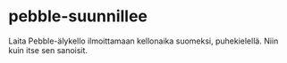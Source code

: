 pebble-suunnillee
=================

Laita Pebble-älykello ilmoittamaan kellonaika suomeksi, puhekielellä.
Niin kuin itse sen sanoisit.
